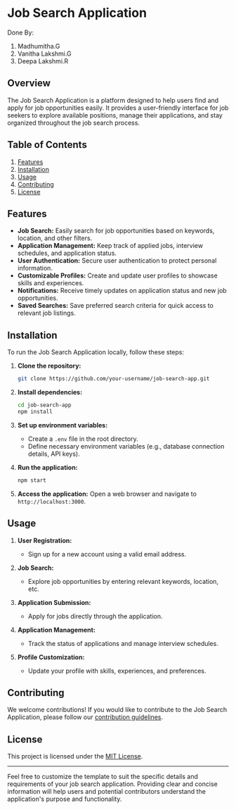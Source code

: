 # Job Search Application

Done By:
   1. Madhumitha.G
   2. Vanitha Lakshmi.G
   3. Deepa Lakshmi.R
 

## Overview

The Job Search Application is a platform designed to help users find and apply for job opportunities easily. It provides a user-friendly interface for job seekers to explore available positions, manage their applications, and stay organized throughout the job search process.

## Table of Contents

1. [Features](#features)
2. [Installation](#installation)
3. [Usage](#usage)
4. [Contributing](#contributing)
5. [License](#license)

## Features

- **Job Search:** Easily search for job opportunities based on keywords, location, and other filters.
- **Application Management:** Keep track of applied jobs, interview schedules, and application status.
- **User Authentication:** Secure user authentication to protect personal information.
- **Customizable Profiles:** Create and update user profiles to showcase skills and experiences.
- **Notifications:** Receive timely updates on application status and new job opportunities.
- **Saved Searches:** Save preferred search criteria for quick access to relevant job listings.

## Installation

To run the Job Search Application locally, follow these steps:

1. **Clone the repository:**
   ```bash
   git clone https://github.com/your-username/job-search-app.git
   ```

2. **Install dependencies:**
   ```bash
   cd job-search-app
   npm install
   ```

3. **Set up environment variables:**
   - Create a `.env` file in the root directory.
   - Define necessary environment variables (e.g., database connection details, API keys).

4. **Run the application:**
   ```bash
   npm start
   ```

5. **Access the application:**
   Open a web browser and navigate to `http://localhost:3000`.

## Usage

1. **User Registration:**
   - Sign up for a new account using a valid email address.

2. **Job Search:**
   - Explore job opportunities by entering relevant keywords, location, etc.

3. **Application Submission:**
   - Apply for jobs directly through the application.

4. **Application Management:**
   - Track the status of applications and manage interview schedules.

5. **Profile Customization:**
   - Update your profile with skills, experiences, and preferences.

## Contributing

We welcome contributions! If you would like to contribute to the Job Search Application, please follow our [contribution guidelines](CONTRIBUTING.md).

## License

This project is licensed under the [MIT License](LICENSE).

---

Feel free to customize the template to suit the specific details and requirements of your job search application. Providing clear and concise information will help users and potential contributors understand the application's purpose and functionality.
